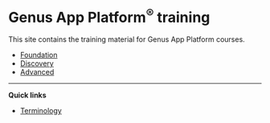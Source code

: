 # **Genus App Platform<sup>&reg;</sup> training**
This site contains the training material for Genus App Platform courses.


* [Foundation](foundation/index.md)
* [Discovery](discovery/index.md)
* [Advanced](advanced/index.md)

---

**Quick links**
* [Terminology](https://docs.genus.no/terminology.html)
